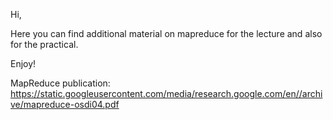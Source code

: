 Hi,

Here you can find additional material on mapreduce for the lecture and also for the practical.

Enjoy!



MapReduce publication: https://static.googleusercontent.com/media/research.google.com/en//archive/mapreduce-osdi04.pdf
